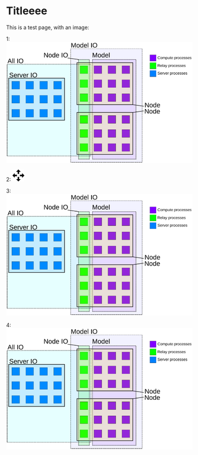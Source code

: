 # Titleeee
This is a test page, with an image:


1: ![Alt text](communicators.svg "a title")

2: ![](png.png)

3: ![](communicators.svg)

4: <img src="./communicators.svg">
